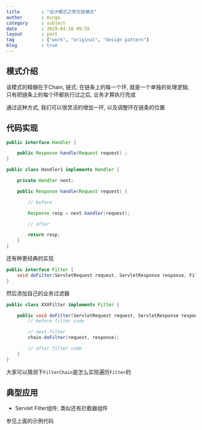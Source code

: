 ```yaml
---
title        : "设计模式之责任链模式"
author       : mingo
category     : subject
date         : 2019-04-10 09:55
layout       : post
tag          : ["work", "original", "design pattern"]
blog         : true
---
```


## 模式介绍

该模式的精髓在于Chain, 链式; 在链条上的每一个环, 就是一个单独的处理逻辑; 只有把链条上的每个环都执行过之后, 业务才算执行完成

通过这种方式, 我们可以很灵活的增加一环, 以及调整环在链条的位置

## 代码实现

```java
public interface Handler {

    public Response handle(Request request) ;
}
```

```java
public class Handler1 implements Handler {

    private Handler next;

    public Response handle(Request request) {

        // before

        Response resp = next.handler(request);

        // after 

        return resp;
    }
}
```

还有种更经典的实现

```java
public interface Filter {
    void doFilter(ServletRequest request, ServletResponse response, FilterChain chain) throws IOException, ServletException;
}
```

然后添加自己的业务过滤器

```java
public class XXXFilter implements Filter {

    public void doFilter(ServletRequest request, ServletResponse response, FilterChain chain) throws IOException, ServletException {
        // before filter code

        // next filter
        chain.doFilter(request, response);

        // after filter code
    }
}
```

大家可以猜测下`FilterChain`是怎么实现遍历`Filter`的

## 典型应用

- Servlet Filter组件; 类似还有拦截器组件

参见上面的示例代码
